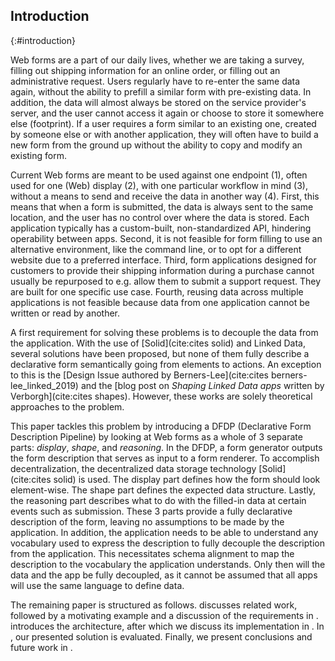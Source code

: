 ## Introduction
{:#introduction}

Web forms are a part of our daily lives, whether we are taking a survey, filling out shipping information for an online order, or filling out an administrative request.
Users regularly have to re-enter the same data again, without the ability to prefill a similar form with pre-existing data.
In addition, the data will almost always be stored on the service provider's server, and the user cannot access it again or choose to store it somewhere else (footprint).
If a user requires a form similar to an existing one, created by someone else or with another application, they will often have to build a new form from the ground up without the ability to copy and modify an existing form.

Current Web forms are meant to be used against one endpoint (1), often used for one (Web) display (2), with one particular workflow in mind (3), without a means to send and receive the data in another way (4).
First, this means that when a form is submitted, the data is always sent to the same location, and the user has no control over where the data is stored.
Each application typically has a custom-built, non-standardized API, hindering operability between apps.
Second, it is not feasible for form filling to use an alternative environment, like the command line, or to opt for a different website due to a preferred interface.
Third, form applications designed for customers to provide their shipping information during a purchase cannot usually be repurposed to e.g. allow them to submit a support request.
They are built for one specific use case.
Fourth, reusing data across multiple applications is not feasible because data from one application cannot be written or read by another.

A first requirement for solving these problems is to decouple the data from the application.
With the use of [Solid](cite:cites solid) and Linked Data, several solutions have been proposed, but none of them fully describe a declarative form semantically going from elements to actions.
An exception to this is the [Design Issue authored by Berners-Lee](cite:cites berners-lee_linked_2019) and the [blog post on *Shaping Linked Data apps* written by Verborgh](cite:cites shapes). However, these works are solely theoretical approaches to the problem.

This paper tackles this problem by introducing a DFDP (Declarative Form Description Pipeline) by looking at Web forms as a whole of 3 separate parts: *display*, *shape*, and *reasoning*.
In the DFDP, a form generator outputs the form description that serves as input to a form renderer.
To accomplish decentralization, the decentralized data storage technology [Solid](cite:cites solid) is used.
The display part defines how the form should look element-wise. The shape part defines the expected data structure.
Lastly, the reasoning part describes what to do with the filled-in data at certain events such as submission.
These 3 parts provide a fully declarative description of the form, leaving no assumptions to be made by the application.
In addition, the application needs to be able to understand any vocabulary used to express the description to fully decouple the description from the application.
This necessitates schema alignment to map the description to the vocabulary the application understands.
Only then will the data and the app be fully decoupled, as it cannot be assumed that all apps will use the same language to define data.

The remaining paper is structured as follows.
[](#related-work) discusses related work, followed by a motivating example and a discussion of the requirements in [](#requirements).
[](#architecture) introduces the architecture, after which we discuss its implementation in [](#implementation).
In [](#evaluation), our presented solution is evaluated.
Finally, we present conclusions and future work in [](#conclusion).
